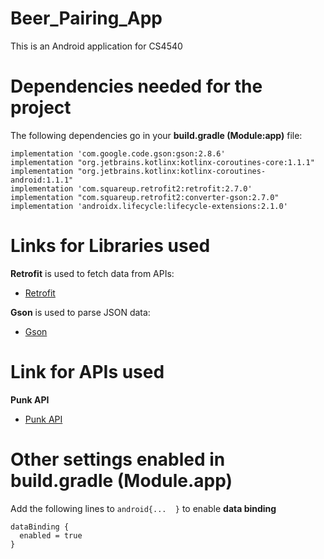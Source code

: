 # Beer_Pairing_App
This is an Android application for CS4540

# Dependencies needed for the project
The following dependencies go in your **build.gradle (Module:app)** file:  

`implementation 'com.google.code.gson:gson:2.8.6'`  
`implementation "org.jetbrains.kotlinx:kotlinx-coroutines-core:1.1.1"`  
`implementation "org.jetbrains.kotlinx:kotlinx-coroutines-android:1.1.1"`  
`implementation 'com.squareup.retrofit2:retrofit:2.7.0'`  
`implementation "com.squareup.retrofit2:converter-gson:2.7.0"`  
`implementation 'androidx.lifecycle:lifecycle-extensions:2.1.0'`  

# Links for Libraries used
**Retrofit** is used to fetch data from APIs:  
- [Retrofit](https://square.github.io/retrofit/)

**Gson** is used to parse JSON data:  
- [Gson](https://guides.codepath.com/android/leveraging-the-gson-library)  

# Link for APIs used  
**Punk API**  
- [Punk API](https://punkapi.com/documentation/v2)

# Other settings enabled in build.gradle (Module.app)
Add the following lines to `android{...  }` to enable **data binding**  
```
dataBinding {  
  enabled = true  
}  
```
